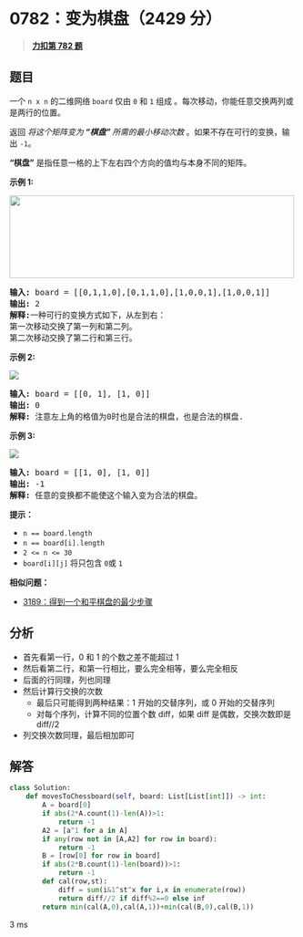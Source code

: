 # 0782：变为棋盘（2429 分）


> <u>**[力扣第 782 题](https://leetcode.cn/problems/transform-to-chessboard/)**</u>

## 题目

<p>一个 <code>n x n</code> 的二维网络 <code>board</code> 仅由 <code>0</code> 和 <code>1</code> 组成 。每次移动，你能任意交换两列或是两行的位置。</p>

<p>返回 <em>将这个矩阵变为<strong>  “棋盘”  </strong>所需的最小移动次数 </em>。如果不存在可行的变换，输出 <code>-1</code>。</p>

<p><strong>“棋盘”</strong> 是指任意一格的上下左右四个方向的值均与本身不同的矩阵。</p>



<p><strong>示例 1:</strong></p>

<p><img src="https://assets.leetcode.com/uploads/2021/06/29/chessboard1-grid.jpg" style="height: 145px; width: 500px;" /></p>

<pre>
<strong>输入:</strong> board = [[0,1,1,0],[0,1,1,0],[1,0,0,1],[1,0,0,1]]
<strong>输出:</strong> 2
<strong>解释:</strong>一种可行的变换方式如下，从左到右：
第一次移动交换了第一列和第二列。
第二次移动交换了第二行和第三行。
</pre>

<p><strong>示例 2:</strong></p>

<p><img src="https://assets.leetcode.com/uploads/2021/06/29/chessboard2-grid.jpg" /></p>

<pre>
<strong>输入:</strong> board = [[0, 1], [1, 0]]
<strong>输出:</strong> 0
<strong>解释: </strong>注意左上角的格值为0时也是合法的棋盘，也是合法的棋盘.
</pre>

<p><strong>示例 3:</strong></p>

<p><img src="https://assets.leetcode.com/uploads/2021/06/29/chessboard3-grid.jpg" /></p>

<pre>
<strong>输入:</strong> board = [[1, 0], [1, 0]]
<strong>输出:</strong> -1
<strong>解释: </strong>任意的变换都不能使这个输入变为合法的棋盘。
</pre>



<p><strong>提示：</strong></p>

<ul>
<li><code>n == board.length</code></li>
<li><code>n == board[i].length</code></li>
<li><code>2 &lt;= n &lt;= 30</code></li>
<li><code>board[i][j]</code> 将只包含 <code>0</code>或 <code>1</code></li>
</ul>


**相似问题：**
- [3189：得到一个和平棋盘的最少步骤](/leetcode/3189)


## 分析

- 首先看第一行，0 和 1 的个数之差不能超过 1
- 然后看第二行，和第一行相比，要么完全相等，要么完全相反
- 后面的行同理，列也同理
- 然后计算行交换的次数
	- 最后只可能得到两种结果：1 开始的交替序列，或 0 开始的交替序列
	- 对每个序列，计算不同的位置个数 diff，如果 diff 是偶数，交换次数即是 diff//2
- 列交换次数同理，最后相加即可

## 解答


```python
class Solution:
    def movesToChessboard(self, board: List[List[int]]) -> int:
        A = board[0]
        if abs(2*A.count(1)-len(A))>1:
            return -1
        A2 = [a^1 for a in A]
        if any(row not in [A,A2] for row in board):
            return -1
        B = [row[0] for row in board]
        if abs(2*B.count(1)-len(board))>1:
            return -1
        def cal(row,st):
            diff = sum(i&1^st^x for i,x in enumerate(row))
            return diff//2 if diff%2==0 else inf
        return min(cal(A,0),cal(A,1))+min(cal(B,0),cal(B,1))
```
3 ms
